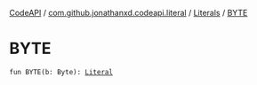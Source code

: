 [CodeAPI](../../index.md) / [com.github.jonathanxd.codeapi.literal](../index.md) / [Literals](index.md) / [BYTE](.)

# BYTE

`fun BYTE(b: Byte): `[`Literal`](../-literal/index.md)